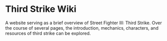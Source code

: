 Third Strike Wiki
=================

A website serving as a brief overview of Street Fighter III: Third Strike. Over the course of several pages, the introduction, mechanics, characters, and resources of third strike can be explored.
